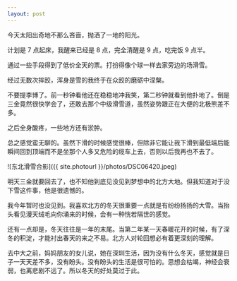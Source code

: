 ```yaml
---
layout: post
---
```


今天太阳出奇地不那么吝啬，抛洒了一地的阳光。

计划是 7 点起床，我醒来已经是 8 点，完全清醒是 9 点，吃完饭 9 点半。

通过一些手段得到了低价全天的票。打扮得像个球一样去家旁边的场滑雪。

经过无数次摔跤，浑身是雪的我终于在众跤的磨砺中涅槃。

不要提李博了。前一秒钟看他还在稳稳地冲我笑，第二秒钟就看到他扑地了。倒是三金竟然很快学会了，还敢去那个中级滑雪道，虽然姿势跟正在大便的北极熊差不多。

之后全身酸疼，一些地方还有淤肿。

总之感觉蛮无聊的。虽然下滑的时候感觉很棒，但除非它能让我下滑到最低端后能瞬间回到顶端而不是坐那个人多又危险的缆车上去，否则以后我再也不去了。

![东北滑雪合影]({{ site.photourl }}/photos/DSC06420.jpeg)

明天三金就要回去了，也不知他到底见没见到梦想中的北方大地。但我知道对于没下雪这件事，他是很遗憾的。

我今年暂时也没见到。我喜欢北方的冬天很重要一点就是有纷纷扬扬的大雪。当抬头看见漫天绒毛向你涌来的时候，会有一种恍若隔世的感觉。

还有一点却是，冬天往往是一年的末尾。当第二年某一天春暖花开的时候，有了深冬的积淀，才能衬出春天的来之不易。北方人对轮回想必有着更深刻的理解。

去中大之前，妈妈朋友的女儿说，她在深圳生活，因为没有什么冬天，感觉就是日子一天天差不多，没有盼头。没有盼头的生活是很可怕的。思想会枯竭，神经会衰弱，也离悲剧不远了。所以冬天的好处莫过于此。
